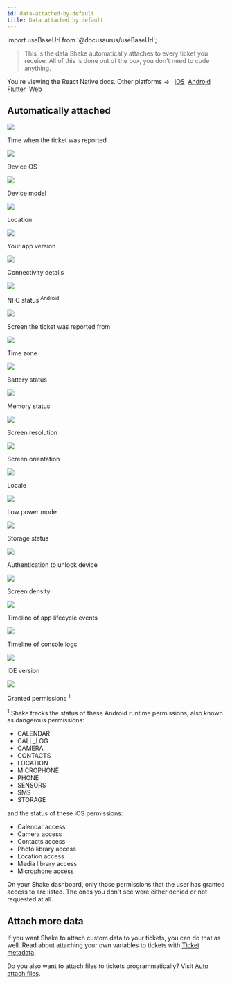 ```yaml
---
id: data-attached-by-default
title: Data attached by default
---
```

import useBaseUrl from '@docusaurus/useBaseUrl';

>This is the data Shake automatically attaches to every ticket you receive.
All of this is done out of the box, you don't need to code anything.

<p class="p2 mt-40">You're viewing the React Native docs. Other platforms → &nbsp;
<a href="/docs/ios/configuration-and-data/data-attached-by-default/">iOS</a>&nbsp; 
<a href="/docs/android/configuration-and-data/data-attached-by-default/">Android</a>&nbsp;
<a href="/docs/flutter/configuration-and-data/data-attached-by-default/">Flutter</a>&nbsp;  
<a href="/docs/web/configuration-and-data/data-attached-by-default/">Web</a>&nbsp;
</p>


## Automatically attached

<div class="four-columns-default mt-50 mb-5">
    <div>
        <img
            class="small-visual-icon"
            src={useBaseUrl('img/time-clock.svg')}
        />
        <p class="p2">Time when the ticket was reported</p>
    </div>
    <div>
        <img
            class="small-visual-icon"
            src={useBaseUrl('img/hashtag-square.svg')}
        />
        <p class="p2">Device OS</p>
    </div>
    <div>
        <img
            class="small-visual-icon"
            src={useBaseUrl('img/iphone.svg')}
        />
        <p class="p2">Device model</p>
    </div>
    <div>
        <img
            class="small-visual-icon"
            src={useBaseUrl('img/pin-location-square.svg')}
        />
        <p class="p2">Location</p>
    </div>
    <div>
        <img
            class="small-visual-icon"
            src={useBaseUrl('img/tools-settings.svg')}
        />
        <p class="p2">Your app version</p>
    </div>
    <div>
        <img
            class="small-visual-icon"
            src={useBaseUrl('img/wifi-spot-square.svg')}
        />
        <p class="p2">Connectivity details</p>
    </div>
    <div>
        <img
            class="small-visual-icon"
            src={useBaseUrl('img/nfc-icon.svg')}
        />
        <p class="p2">NFC status<sup> Android</sup></p>
    </div>
    <div>
        <img
            class="small-visual-icon"
            src={useBaseUrl('img/user-profile-profile.svg')}
        />
        <p class="p2">Screen the ticket was reported from</p>
    </div>
    <div>
        <img
            class="small-visual-icon"
            src={useBaseUrl('img/user-profile-time-clock.svg')}
        />
        <p class="p2">Time zone</p>
    </div>
    <div>
        <img
            class="small-visual-icon"
            src={useBaseUrl('img/battery-charge.svg')}
        />
        <p class="p2">Battery status</p>
    </div>
    <div>
        <img
            class="small-visual-icon"
            src={useBaseUrl('img/business-chart.svg')}
        />
        <p class="p2">Memory status</p>
    </div>
    <div>
        <img
            class="small-visual-icon"
            src={useBaseUrl('img/full-screen-zoom-square.svg')}
        />
        <p class="p2">Screen resolution</p>
    </div>
    <div>
        <img
            class="small-visual-icon"
            src={useBaseUrl('img/rotate-horizontal.svg')}
        />
        <p class="p2">Screen orientation</p>
    </div>
    <div>
        <img
            class="small-visual-icon"
            src={useBaseUrl('img/language-translate.svg')}
        />
        <p class="p2">Locale</p>
    </div>
    <div>
        <img
            class="small-visual-icon"
            src={useBaseUrl('img/usb-flash-drive.svg')}
        />
        <p class="p2">Low power mode</p>
    </div>
    <div>
        <img
            class="small-visual-icon"
            src={useBaseUrl('img/hard-drive-storage-circle.svg')}
        />
        <p class="p2">Storage status</p>
    </div>
    <div>
        <img
            class="small-visual-icon"
            src={useBaseUrl('img/face-id.svg')}
        />
        <p class="p2">Authentication to unlock device</p>
    </div>
    <div>
        <img
            class="small-visual-icon"
            src={useBaseUrl('img/stars-light-square.svg')}
        />
        <p class="p2">Screen density</p>
    </div>
    <div>
        <img
            class="small-visual-icon"
            src={useBaseUrl('img/clock-time.svg')}
        />
        <p class="p2">Timeline of app lifecycle events</p>
    </div>
    <div>
        <img
            class="small-visual-icon"
            src={useBaseUrl('img/alarm-clock-time-fast.svg')}
        />
        <p class="p2">Timeline of console logs</p>
    </div>
    <div>
        <img
            class="small-visual-icon"
            src={useBaseUrl('img/programming-code.svg')}
        />
        <p class="p2">IDE version</p>
    </div>
    <div>
        <img
            class="small-visual-icon"
            src={useBaseUrl('img/settings-switches-square.svg')}
        />
        <p class="p2">Granted permissions <sup>1</sup></p>
    </div>
</div>

<p><sup>1</sup> Shake tracks the status of these Android runtime permissions, also known as dangerous permissions:</p>

* CALENDAR
* CALL_LOG
* CAMERA
* CONTACTS
* LOCATION
* MICROPHONE
* PHONE
* SENSORS
* SMS
* STORAGE

and the status of these iOS permissions:

* Calendar access
* Camera access
* Contacts access
* Photo library access
* Location access
* Media library access
* Microphone access

On your Shake dashboard, only those permissions that the user has granted access to are listed.
The ones you don't see were either denied or not requested at all.

## Attach more data

If you want Shake to attach custom data to your tickets, you can do that as well.
Read about attaching your own variables to tickets with [Ticket metadata](react/configuration-and-data/ticket-metadata.md).

Do you also want to attach files to tickets programmatically? Visit [Auto attach files](/react/configuration-and-data/auto-attach-files.md).

